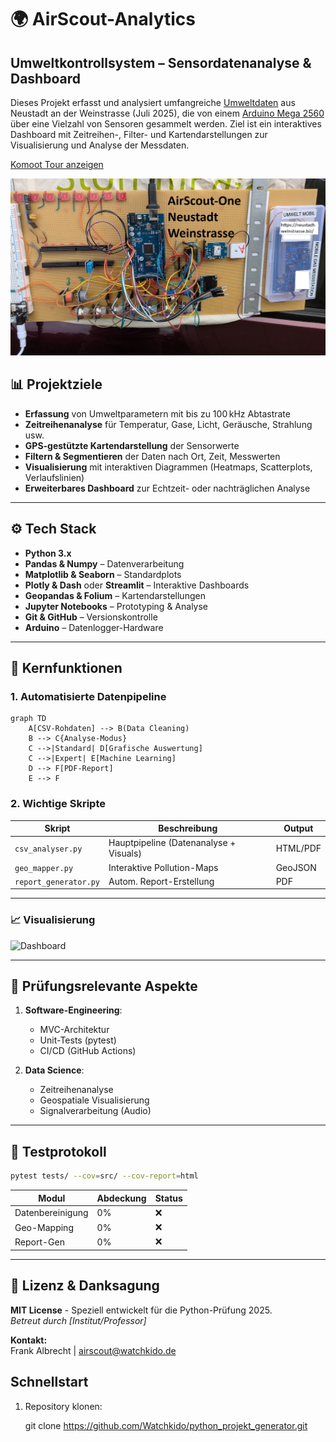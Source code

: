 # 🌍 AirScout-Analytics

## Umweltkontrollsystem – Sensordatenanalyse & Dashboard

Dieses Projekt erfasst und analysiert umfangreiche [Umweltdaten](https://www.kaggle.com/datasets/avitarus/hyperlocal-urban-environmental-monitoring-dataset) aus Neustadt an der Weinstrasse (Juli 2025), die von einem [Arduino Mega 2560](https://github.com/Watchkido/AirScout-Firmware) über eine Vielzahl von Sensoren gesammelt werden. Ziel ist ein interaktives Dashboard mit Zeitreihen-, Filter- und Kartendarstellungen zur Visualisierung und Analyse der Messdaten.

[Komoot Tour anzeigen](https://www.komoot.com/de-de/tour/2413578613?share_token=apHyFIhrf2YKNJ2b1SoPXXkasVKoAAOQN9jk74EsBOb3qIL1sM&profile=1)

![AirScout-One](img/airscoutone.jpg)

## 📊 Projektziele

- **Erfassung** von Umweltparametern mit bis zu 100 kHz Abtastrate
- **Zeitreihenanalyse** für Temperatur, Gase, Licht, Geräusche, Strahlung usw.
- **GPS-gestützte Kartendarstellung** der Sensorwerte
- **Filtern & Segmentieren** der Daten nach Ort, Zeit, Messwerten
- **Visualisierung** mit interaktiven Diagrammen (Heatmaps, Scatterplots, Verlaufslinien)
- **Erweiterbares Dashboard** zur Echtzeit- oder nachträglichen Analyse

---

## ⚙️ Tech Stack

- **Python 3.x**
- **Pandas & Numpy** – Datenverarbeitung
- **Matplotlib & Seaborn** – Standardplots
- **Plotly & Dash** oder **Streamlit** – Interaktive Dashboards
- **Geopandas & Folium** – Kartendarstellungen
- **Jupyter Notebooks** – Prototyping & Analyse
- **Git & GitHub** – Versionskontrolle
- **Arduino** – Datenlogger-Hardware

---

## 🧠 Kernfunktionen
### 1. Automatisierte Datenpipeline
```mermaid
graph TD
    A[CSV-Rohdaten] --> B(Data Cleaning)
    B --> C{Analyse-Modus}
    C -->|Standard| D[Grafische Auswertung]
    C -->|Expert| E[Machine Learning]
    D --> F[PDF-Report]
    E --> F
```

### 2. Wichtige Skripte
| Skript | Beschreibung | Output |
|--------|-------------|--------|
| `csv_analyser.py` | Hauptpipeline (Datenanalyse + Visuals) | HTML/PDF |
| `geo_mapper.py` | Interaktive Pollution-Maps | GeoJSON |
| `report_generator.py` | Autom. Report-Erstellung | PDF |

---


### 📈 Visualisierung
![Dashboard](images/dashboard_preview.png)

---

## 📝 Prüfungsrelevante Aspekte
1. **Software-Engineering**:
   - MVC-Architektur
   - Unit-Tests (pytest)
   - CI/CD (GitHub Actions)

2. **Data Science**:
   - Zeitreihenanalyse
   - Geospatiale Visualisierung
   - Signalverarbeitung (Audio)

---

## 🧪 Testprotokoll
```bash
pytest tests/ --cov=src/ --cov-report=html
```
| Modul | Abdeckung | Status |
|-------|-----------|--------|
| Datenbereinigung | 0% | ❌ |
| Geo-Mapping | 0% | ❌ |
| Report-Gen | 0% | ❌ |

---

## 📜 Lizenz & Danksagung
**MIT License** - Speziell entwickelt für die Python-Prüfung 2025.  
*Betreut durch [Institut/Professor]*  

**Kontakt:**  
Frank Albrecht | [airscout@watchkido.de](mailto:airscout@watchkido.de)  

## Schnellstart

1. Repository klonen:

   git clone https://github.com/Watchkido/python_projekt_generator.git
